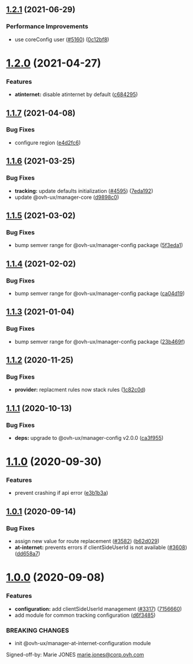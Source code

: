 ## [1.2.1](https://github.com/ovh/manager/compare/@ovh-ux/manager-at-internet-configuration@1.2.0...@ovh-ux/manager-at-internet-configuration@1.2.1) (2021-06-29)


### Performance Improvements

* use coreConfig user ([#5160](https://github.com/ovh/manager/issues/5160)) ([0c12bf8](https://github.com/ovh/manager/commit/0c12bf872019fb07deddb13ae8fec1d66bf3b064))



# [1.2.0](https://github.com/ovh/manager/compare/@ovh-ux/manager-at-internet-configuration@1.1.7...@ovh-ux/manager-at-internet-configuration@1.2.0) (2021-04-27)


### Features

* **atinternet:** disable atinternet by default ([c684295](https://github.com/ovh/manager/commit/c684295e8e8ca659ec079f2e973ebc3d0e8fbc3a))



## [1.1.7](https://github.com/ovh/manager/compare/@ovh-ux/manager-at-internet-configuration@1.1.6...@ovh-ux/manager-at-internet-configuration@1.1.7) (2021-04-08)


### Bug Fixes

* configure region ([e4d2fc6](https://github.com/ovh/manager/commit/e4d2fc63cb2a7d3dcb84fa6f2a98820eedb5fb35))



## [1.1.6](https://github.com/ovh/manager/compare/@ovh-ux/manager-at-internet-configuration@1.1.5...@ovh-ux/manager-at-internet-configuration@1.1.6) (2021-03-25)


### Bug Fixes

* **tracking:** update defaults initialization ([#4595](https://github.com/ovh/manager/issues/4595)) ([7eda192](https://github.com/ovh/manager/commit/7eda192ceb1b9769ff2adcb6ca28f17686e69be8))
* update @ovh-ux/manager-core ([d9898c0](https://github.com/ovh/manager/commit/d9898c09018bba60a10f2684912ec780beb41a7a))



## [1.1.5](https://github.com/ovh/manager/compare/@ovh-ux/manager-at-internet-configuration@1.1.4...@ovh-ux/manager-at-internet-configuration@1.1.5) (2021-03-02)


### Bug Fixes

* bump semver range for @ovh-ux/manager-config package ([5f3eda1](https://github.com/ovh/manager/commit/5f3eda16abd4df3b46cdde241c827a1d1d6dc80c))



## [1.1.4](https://github.com/ovh/manager/compare/@ovh-ux/manager-at-internet-configuration@1.1.3...@ovh-ux/manager-at-internet-configuration@1.1.4) (2021-02-02)


### Bug Fixes

* bump semver range for @ovh-ux/manager-config package ([ca04d19](https://github.com/ovh/manager/commit/ca04d19b7a038544f1b5e3b211d0a1c3b70a0d5b))



## [1.1.3](https://github.com/ovh/manager/compare/@ovh-ux/manager-at-internet-configuration@1.1.2...@ovh-ux/manager-at-internet-configuration@1.1.3) (2021-01-04)


### Bug Fixes

* bump semver range for @ovh-ux/manager-config package ([23b469f](https://github.com/ovh/manager/commit/23b469f6264610c47076da908f688e8069f19c76))



## [1.1.2](https://github.com/ovh/manager/compare/@ovh-ux/manager-at-internet-configuration@1.1.1...@ovh-ux/manager-at-internet-configuration@1.1.2) (2020-11-25)


### Bug Fixes

* **provider:** replacment rules now stack rules ([1c82c0d](https://github.com/ovh/manager/commit/1c82c0dd676295341f91b74e4475f15eebfc6b16))



## [1.1.1](https://github.com/ovh/manager/compare/@ovh-ux/manager-at-internet-configuration@1.1.0...@ovh-ux/manager-at-internet-configuration@1.1.1) (2020-10-13)


### Bug Fixes

* **deps:** upgrade to @ovh-ux/manager-config v2.0.0 ([ca3f955](https://github.com/ovh/manager/commit/ca3f9554c13b1436cbdeed3de8ac69e399d5dd93))



# [1.1.0](https://github.com/ovh/manager/compare/@ovh-ux/manager-at-internet-configuration@1.0.1...@ovh-ux/manager-at-internet-configuration@1.1.0) (2020-09-30)


### Features

* prevent crashing if api error ([e3b1b3a](https://github.com/ovh/manager/commit/e3b1b3a3f960d6bc2636ab76fec69684f286f34f))



## [1.0.1](https://github.com/ovh/manager/compare/@ovh-ux/manager-at-internet-configuration@1.0.0...@ovh-ux/manager-at-internet-configuration@1.0.1) (2020-09-14)


### Bug Fixes

* assign new value for route replacement ([#3582](https://github.com/ovh/manager/issues/3582)) ([b62d029](https://github.com/ovh/manager/commit/b62d0292f87b9185b688c8f05991d7129af43562))
* **at-internet:** prevents errors if clientSideUserId is not available ([#3608](https://github.com/ovh/manager/issues/3608)) ([dd658a7](https://github.com/ovh/manager/commit/dd658a739447cae516dd11f27a4c8f46f7cd4899))



# [1.0.0](https://github.com/ovh/manager/compare/@ovh-ux/manager-at-internet-configuration@0.0.0...@ovh-ux/manager-at-internet-configuration@1.0.0) (2020-09-08)


### Features

* **configuration:** add clientSideUserId management ([#3317](https://github.com/ovh/manager/issues/3317)) ([7156660](https://github.com/ovh/manager/commit/7156660abef952ddb30bcd646dae79ee70550252))
* add module for common tracking configuration ([d6f3485](https://github.com/ovh/manager/commit/d6f348595fc716b1695ad3278f8837ceea6bd5fd))


### BREAKING CHANGES

* init @ovh-ux/manager-at-internet-configuration module

Signed-off-by: Marie JONES <marie.jones@corp.ovh.com>



